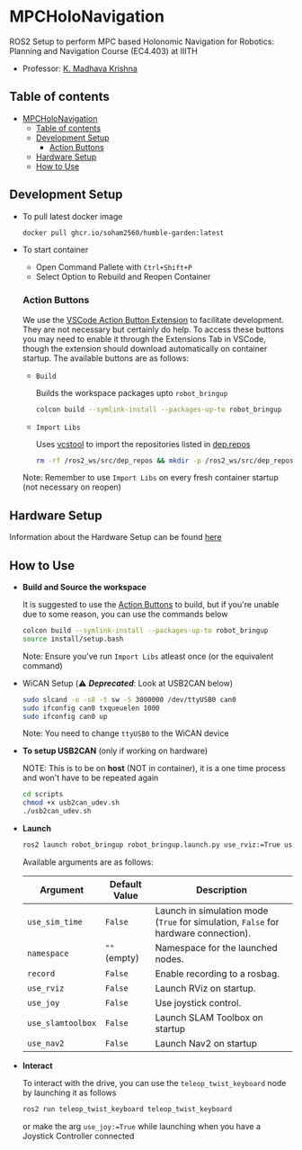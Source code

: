 # MPCHoloNavigation
ROS2 Setup to perform MPC based Holonomic Navigation for Robotics: Planning and Navigation Course (EC4.403) at IIITH

- Professor: [K. Madhava Krishna](https://faculty.iiit.ac.in/~mkrishna/)

## Table of contents

- [MPCHoloNavigation](#mpcholonavigation)
  - [Table of contents](#table-of-contents)
  - [Development Setup](#development-setup)
    - [Action Buttons](#action-buttons)
  - [Hardware Setup](#hardware-setup)
  - [How to Use](#how-to-use)


## Development Setup
- To pull latest docker image
    ```bash
    docker pull ghcr.io/soham2560/humble-garden:latest
    ```
- To start container
    - Open Command Pallete with `Ctrl+Shift+P`
    - Select Option to Rebuild and Reopen Container

  ### Action Buttons
  We use the [VSCode Action Button Extension](https://marketplace.visualstudio.com/items?itemName=seunlanlege.action-buttons) to facilitate development. They are not necessary but certainly do help. To access these buttons you may need to enable it through the Extensions Tab in VSCode, though the extension should download automatically on container startup. The available buttons are as follows:
  - `Build`

    Builds the workspace packages upto `robot_bringup`

    ```bash
    colcon build --symlink-install --packages-up-to robot_bringup
    ```

  - `Import Libs`

    Uses [vcstool](https://github.com/dirk-thomas/vcstool) to import the repositories listed in [dep.repos](dep.repos)

    ```bash
    rm -rf /ros2_ws/src/dep_repos && mkdir -p /ros2_ws/src/dep_repos && vcs import /ros2_ws/src/dep_repos < /ros2_ws/src/dep.repos
    ```

  Note: Remember to use `Import Libs` on every fresh container startup (not necessary on reopen)

## Hardware Setup
  Information about the Hardware Setup can be found [here](/docs/hardware.md)

## How to Use
- **Build and Source the workspace**

  It is suggested to use the [Action Buttons](#action-buttons) to build, but if you're unable due to some reason, you can use the commands below

  ```bash
  colcon build --symlink-install --packages-up-to robot_bringup
  source install/setup.bash
  ```

  Note: Ensure you've run `Import Libs` atleast once (or the equivalent command)
- WiCAN Setup (⚠️ **_Deprecated_**: Look at USB2CAN below)
    ```bash
    sudo slcand -o -s8 -t sw -S 3000000 /dev/ttyUSB0 can0
    sudo ifconfig can0 txqueuelen 1000
    sudo ifconfig can0 up
    ```
    Note: You need to change `ttyUSB0` to the WiCAN device
- **To setup USB2CAN** (only if working on hardware)

    NOTE: This is to be on **host** (NOT in container), it is a one time process and won't have to be repeated again
    ```bash
    cd scripts
    chmod +x usb2can_udev.sh
    ./usb2can_udev.sh
    ```
- **Launch**

  ```bash
  ros2 launch robot_bringup robot_bringup.launch.py use_rviz:=True use_slamtoolbox:=True use_nav2:=True use_sim_time:=False use_joy:=True
  ```
  Available arguments are as follows:

  | Argument      | Default Value | Description                                    |
  |--------------|--------------|------------------------------------------------|
  | `use_sim_time` | `False`      | Launch in simulation mode (`True` for simulation, `False` for hardware connection). |
  | `namespace`   | `""` (empty)  | Namespace for the launched nodes.              |
  | `record`      | `False`      | Enable recording to a rosbag.                  |
  | `use_rviz`    | `False`      | Launch RViz on startup.                        |
  | `use_joy`    | `False`      | Use joystick control.                        |
  | `use_slamtoolbox`    | `False`      | Launch SLAM Toolbox on startup                       |
  | `use_nav2`    | `False`      | Launch Nav2 on startup                     |

- **Interact**

  To interact with the drive, you can use the `teleop_twist_keyboard` node by launching it as follows
  ```bash
  ros2 run teleop_twist_keyboard teleop_twist_keyboard
  ```
  or make the arg `use_joy:=True` while launching when you have a Joystick Controller connected

